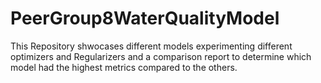 # PeerGroup8WaterQualityModel
This Repository shwocases different models experimenting different optimizers and Regularizers and a comparison report to determine which model had the highest metrics compared to the others. 
